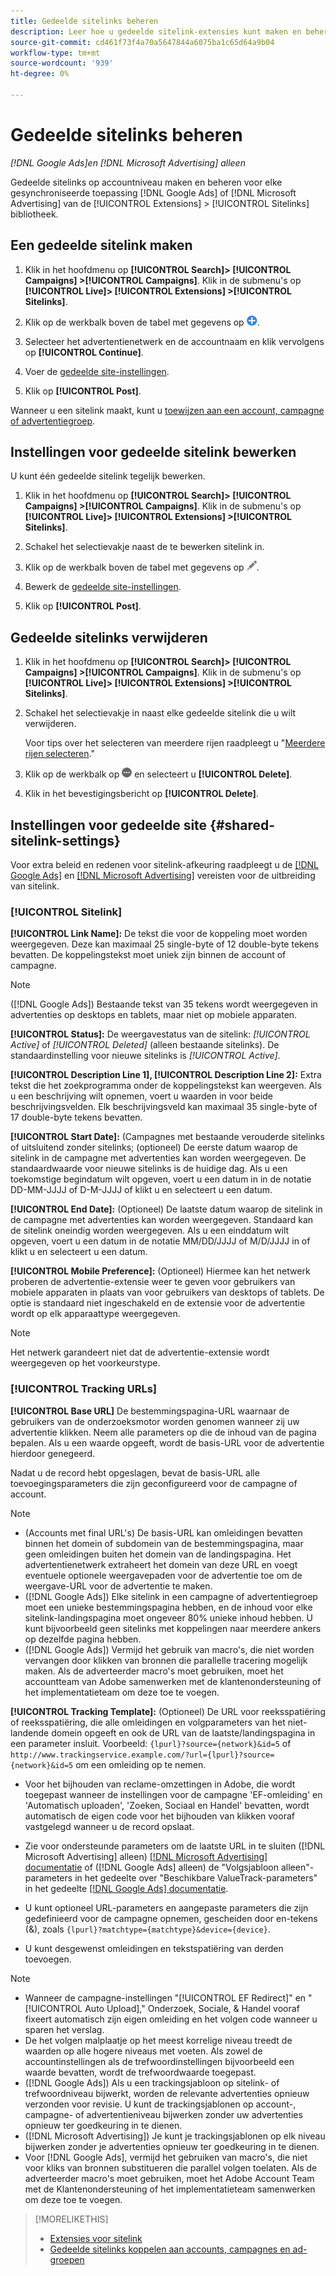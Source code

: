 ```yaml
---
title: Gedeelde sitelinks beheren
description: Leer hoe u gedeelde sitelink-extensies kunt maken en beheren.
source-git-commit: cd461f73f4a70a5647844a6075ba1c65d64a9b04
workflow-type: tm+mt
source-wordcount: '939'
ht-degree: 0%

---
```


# Gedeelde sitelinks beheren

*[!DNL Google Ads]en [!DNL Microsoft Advertising] alleen*

Gedeelde sitelinks op accountniveau maken en beheren voor elke gesynchroniseerde toepassing [!DNL Google Ads] of [!DNL Microsoft Advertising] van de [!UICONTROL Extensions] > [!UICONTROL Sitelinks] bibliotheek.

## Een gedeelde sitelink maken

1. Klik in het hoofdmenu op **[!UICONTROL Search]> [!UICONTROL Campaigns] >[!UICONTROL Campaigns]**. Klik in de submenu&#39;s op **[!UICONTROL Live]> [!UICONTROL Extensions] >[!UICONTROL Sitelinks]**.

1. Klik op de werkbalk boven de tabel met gegevens op ![Maken](/help/search-social-commerce/assets/add.png "Maken").

1. Selecteer het advertentienetwerk en de accountnaam en klik vervolgens op **[!UICONTROL Continue]**.

1. Voer de [gedeelde site-instellingen](#shared-sitelink-settings).

1. Klik op **[!UICONTROL Post]**.

Wanneer u een sitelink maakt, kunt u [toewijzen aan een account, campagne of advertentiegroep](sitelink-extension-associate.md).

## Instellingen voor gedeelde sitelink bewerken

U kunt één gedeelde sitelink tegelijk bewerken.

1. Klik in het hoofdmenu op **[!UICONTROL Search]> [!UICONTROL Campaigns] >[!UICONTROL Campaigns]**. Klik in de submenu&#39;s op **[!UICONTROL Live]> [!UICONTROL Extensions] >[!UICONTROL Sitelinks]**.

1. Schakel het selectievakje naast de te bewerken sitelink in.

1. Klik op de werkbalk boven de tabel met gegevens op ![Bewerken](/help/search-social-commerce/assets/edit.png "Bewerken").

1. Bewerk de [gedeelde site-instellingen](#shared-sitelink-settings).

1. Klik op **[!UICONTROL Post]**.

## Gedeelde sitelinks verwijderen

1. Klik in het hoofdmenu op **[!UICONTROL Search]> [!UICONTROL Campaigns] >[!UICONTROL Campaigns]**. Klik in de submenu&#39;s op **[!UICONTROL Live]> [!UICONTROL Extensions] >[!UICONTROL Sitelinks]**.

1. Schakel het selectievakje in naast elke gedeelde sitelink die u wilt verwijderen.

   Voor tips over het selecteren van meerdere rijen raadpleegt u &quot;[Meerdere rijen selecteren](/help/search-social-commerce/common-tasks/navigation-editing-selection/multiple-rows-select.md).&quot;

1. Klik op de werkbalk op ![Meer](/help/search-social-commerce/assets/more.png "Meer") en selecteert u **[!UICONTROL Delete]**.

1. Klik in het bevestigingsbericht op **[!UICONTROL Delete]**.

## Instellingen voor gedeelde site {#shared-sitelink-settings}

Voor extra beleid en redenen voor sitelink-afkeuring raadpleegt u de [[!DNL Google Ads]](https://support.google.com/adspolicy/answer/1054210) en [[!DNL Microsoft Advertising]](https://about.ads.microsoft.com/en-us/resources/policies/ad-extensions-policies) vereisten voor de uitbreiding van sitelink.

### [!UICONTROL Sitelink]

**[!UICONTROL Link Name]:** De tekst die voor de koppeling moet worden weergegeven. Deze kan maximaal 25 single-byte of 12 double-byte tekens bevatten. De koppelingstekst moet uniek zijn binnen de account of campagne.

>[!NOTE]
>
>([!DNL Google Ads]) Bestaande tekst van 35 tekens wordt weergegeven in advertenties op desktops en tablets, maar niet op mobiele apparaten.

**[!UICONTROL Status]:** De weergavestatus van de sitelink:  *[!UICONTROL Active]* of *[!UICONTROL Deleted]* (alleen bestaande sitelinks). De standaardinstelling voor nieuwe sitelinks is *[!UICONTROL Active]*.

**[!UICONTROL Description Line 1], [!UICONTROL Description Line 2]:** Extra tekst die het zoekprogramma onder de koppelingstekst kan weergeven. Als u een beschrijving wilt opnemen, voert u waarden in voor beide beschrijvingsvelden. Elk beschrijvingsveld kan maximaal 35 single-byte of 17 double-byte tekens bevatten.

**[!UICONTROL Start Date]:** (Campagnes met bestaande verouderde sitelinks of uitsluitend zonder sitelinks; (optioneel) De eerste datum waarop de sitelink in de campagne met advertenties kan worden weergegeven. De standaardwaarde voor nieuwe sitelinks is de huidige dag. Als u een toekomstige begindatum wilt opgeven, voert u een datum in in de notatie DD-MM-JJJJ of D-M-JJJJ of klikt u en selecteert u een datum.

**[!UICONTROL End Date]:** (Optioneel) De laatste datum waarop de sitelink in de campagne met advertenties kan worden weergegeven. Standaard kan de sitelink oneindig worden weergegeven. Als u een einddatum wilt opgeven, voert u een datum in de notatie MM/DD/JJJJ of M/D/JJJJ in of klikt u en selecteert u een datum.

**[!UICONTROL Mobile Preference]:** (Optioneel) Hiermee kan het netwerk proberen de advertentie-extensie weer te geven voor gebruikers van mobiele apparaten in plaats van voor gebruikers van desktops of tablets. De optie is standaard niet ingeschakeld en de extensie voor de advertentie wordt op elk apparaattype weergegeven.

>[!NOTE]
>
>Het netwerk garandeert niet dat de advertentie-extensie wordt weergegeven op het voorkeurstype.

### [!UICONTROL Tracking URLs]

**[!UICONTROL Base URL]** De bestemmingspagina-URL waarnaar de gebruikers van de onderzoeksmotor worden genomen wanneer zij uw advertentie klikken. Neem alle parameters op die de inhoud van de pagina bepalen. Als u een waarde opgeeft, wordt de basis-URL voor de advertentie hierdoor genegeerd.

Nadat u de record hebt opgeslagen, bevat de basis-URL alle toevoegingsparameters die zijn geconfigureerd voor de campagne of account.

>[!NOTE]
>
>* (Accounts met final URL&#39;s) De basis-URL kan omleidingen bevatten binnen het domein of subdomein van de bestemmingspagina, maar geen omleidingen buiten het domein van de landingspagina. Het advertentienetwerk extraheert het domein van deze URL en voegt eventuele optionele weergavepaden voor de advertentie toe om de weergave-URL voor de advertentie te maken.
>* ([!DNL Google Ads]) Elke sitelink in een campagne of advertentiegroep moet een unieke bestemmingspagina hebben, en de inhoud voor elke sitelink-landingspagina moet ongeveer 80% unieke inhoud hebben. U kunt bijvoorbeeld geen sitelinks met koppelingen naar meerdere ankers op dezelfde pagina hebben.
>* ([!DNL Google Ads]) Vermijd het gebruik van macro&#39;s, die niet worden vervangen door klikken van bronnen die parallelle tracering mogelijk maken. Als de adverteerder macro&#39;s moet gebruiken, moet het accountteam van Adobe samenwerken met de klantenondersteuning of het implementatieteam om deze toe te voegen.


**[!UICONTROL Tracking Template]:** (Optioneel) De URL voor reeksspatiëring of reeksspatiëring, die alle omleidingen en volgparameters van het niet-landende domein opgeeft en ook de URL van de laatste/landingspagina in een parameter insluit. Voorbeeld: `{lpurl}?source={network}&id=5` of `http://www.trackingservice.example.com/?url={lpurl}?source={network}&id=5` om een omleiding op te nemen.

* Voor het bijhouden van reclame-omzettingen in Adobe, die wordt toegepast wanneer de instellingen voor de campagne &#39;EF-omleiding&#39; en &#39;Automatisch uploaden&#39;, &#39;Zoeken, Sociaal en Handel&#39; bevatten, wordt automatisch de eigen code voor het bijhouden van klikken vooraf vastgelegd wanneer u de record opslaat.

* Zie voor ondersteunde parameters om de laatste URL in te sluiten ([!DNL Microsoft Advertising] alleen) [[!DNL Microsoft Advertising] documentatie](https://help.ads.microsoft.com/#apex/3/en/56799) of ([!DNL Google Ads] alleen) de &quot;Volgsjabloon alleen&quot;-parameters in het gedeelte over &quot;Beschikbare ValueTrack-parameters&quot; in het gedeelte [[!DNL Google Ads] documentatie](https://support.google.com/google-ads/answer/6305348).

* U kunt optioneel URL-parameters en aangepaste parameters die zijn gedefinieerd voor de campagne opnemen, gescheiden door en-tekens (&amp;), zoals `{lpurl}?matchtype={matchtype}&device={device}`.

* U kunt desgewenst omleidingen en tekstspatiëring van derden toevoegen.

>[!NOTE]
>
>* Wanneer de campagne-instellingen &quot;[!UICONTROL EF Redirect]&quot; en &quot;[!UICONTROL Auto Upload],&quot; Onderzoek, Sociale, &amp; Handel vooraf fixeert automatisch zijn eigen omleiding en het volgen code wanneer u sparen het verslag.
>* De het volgen malplaatje op het meest korrelige niveau treedt de waarden op alle hogere niveaus met voeten. Als zowel de accountinstellingen als de trefwoordinstellingen bijvoorbeeld een waarde bevatten, wordt de trefwoordwaarde toegepast.
>* ([!DNL Google Ads]) Als u een trackingsjabloon op sitelink- of trefwoordniveau bijwerkt, worden de relevante advertenties opnieuw verzonden voor revisie. U kunt de trackingsjablonen op account-, campagne- of advertentieniveau bijwerken zonder uw advertenties opnieuw ter goedkeuring in te dienen.
>* ([!DNL Microsoft Advertising]) Je kunt je trackingsjablonen op elk niveau bijwerken zonder je advertenties opnieuw ter goedkeuring in te dienen.
>* Voor [!DNL Google Ads], vermijd het gebruiken van macro&#39;s, die niet voor kliks van bronnen substitueren die parallel volgen toelaten. Als de adverteerder macro&#39;s moet gebruiken, moet het Adobe Account Team met de Klantenondersteuning of het implementatieteam samenwerken om deze toe te voegen.


>[!MORELIKETHIS]
>
>* [Extensies voor sitelink](sitelink-extension-about.md)
>* [Gedeelde sitelinks koppelen aan accounts, campagnes en ad-groepen](sitelink-extension-associate.md)

